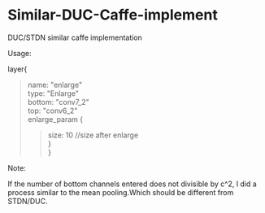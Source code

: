 # Similar-DUC-Caffe-implement
DUC/STDN similar caffe implementation 

Usage:

layer{ 
>name: "enlarge"<br>
  type: "Enlarge"<br>
  bottom: "conv7_2"<br>
  top: "conv6_2"<br>
  enlarge_param {
  >>size: 10  //size after enlarge<br>
  }<br>
}<br>

Note:

If the number of bottom channels entered does not divisible by c^2, I did a process similar to the mean pooling.Which should be different from STDN/DUC.
